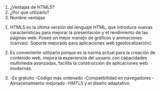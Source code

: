 1. ¿Ventajas de HTML5?
2. ¿Por qué utilizarlo?
3. Nombre ventajas

1) HTML5 es la última versión del lenguaje HTML, que introduce nuevas características para mejorar la presentación y el rendimiento de las páginas web. Posee un mejor manejo de gráficos y animaciones (canvas). Soporte mejorado para aplicaciones web (geolocalización).

2) Es conveniente utilizarlo porque es la norma actual para la creación de contenido web, mejora la experiencia del usuario con capacidades multimedia avanzadas, facilita la construcción de aplicaciones web modernas.

3) -Es gratuito
   -Código más ordenado
   -Compatibilidad en navegadores
   -Almacenamiento mejorado
   -HMTL5 y el diseño adaptativo
